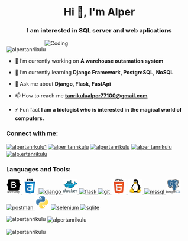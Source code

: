 <h1 align="center">Hi 👋, I'm Alper</h1>
<h3 align="center">I am interested in SQL server and web aplications</h3>
<image align="right" alt="Coding" width="400" src="https://pbs.twimg.com/media/F5BSGB0WIAAjard?format=jpg&name=medium">

<p align="left"> <img src="https://komarev.com/ghpvc/?username=alpertanrikulu&label=Profile%20views&color=0e75b6&style=flat" alt="alpertanrikulu" /> </p>

- 🔭 I’m currently working on **A warehouse outamation system**

- 🌱 I’m currently learning **Django Framework, PostgreSQL, NoSQL**

- 💬 Ask me about **Django, Flask, FastApi**

- 📫 How to reach me **tanrikulualper77100@gmail.com**

- ⚡ Fun fact **I am a biologist who is interested in the magical world of computers.**

<h3 align="left">Connect with me:</h3>
<p align="left">
<a href="https://twitter.com/alpertanrkulu1" target="blank"><img align="center" src="https://raw.githubusercontent.com/rahuldkjain/github-profile-readme-generator/master/src/images/icons/Social/twitter.svg" alt="alpertanrkulu1" height="30" width="40" /></a>
<a href="https://linkedin.com/in/alper tanrıkulu" target="blank"><img align="center" src="https://raw.githubusercontent.com/rahuldkjain/github-profile-readme-generator/master/src/images/icons/Social/linked-in-alt.svg" alt="alper tanrıkulu" height="30" width="40" /></a>
<a href="https://stackoverflow.com/users/alpertanrikulu" target="blank"><img align="center" src="https://raw.githubusercontent.com/rahuldkjain/github-profile-readme-generator/master/src/images/icons/Social/stack-overflow.svg" alt="alpertanrikulu" height="30" width="40" /></a>
<a href="https://kaggle.com/alper tanrıkulu" target="blank"><img align="center" src="https://raw.githubusercontent.com/rahuldkjain/github-profile-readme-generator/master/src/images/icons/Social/kaggle.svg" alt="alper tanrıkulu" height="30" width="40" /></a>
<a href="https://instagram.com/alp.ertanrikulu" target="blank"><img align="center" src="https://raw.githubusercontent.com/rahuldkjain/github-profile-readme-generator/master/src/images/icons/Social/instagram.svg" alt="alp.ertanrikulu" height="30" width="40" /></a>
</p>

<h3 align="left">Languages and Tools:</h3>
<p align="left"> <a href="https://getbootstrap.com" target="_blank" rel="noreferrer"> <img src="https://raw.githubusercontent.com/devicons/devicon/master/icons/bootstrap/bootstrap-plain-wordmark.svg" alt="bootstrap" width="40" height="40"/> </a> <a href="https://www.w3schools.com/css/" target="_blank" rel="noreferrer"> <img src="https://raw.githubusercontent.com/devicons/devicon/master/icons/css3/css3-original-wordmark.svg" alt="css3" width="40" height="40"/> </a> <a href="https://www.djangoproject.com/" target="_blank" rel="noreferrer"> <img src="https://cdn.worldvectorlogo.com/logos/django.svg" alt="django" width="40" height="40"/> </a> <a href="https://www.docker.com/" target="_blank" rel="noreferrer"> <img src="https://raw.githubusercontent.com/devicons/devicon/master/icons/docker/docker-original-wordmark.svg" alt="docker" width="40" height="40"/> </a> <a href="https://flask.palletsprojects.com/" target="_blank" rel="noreferrer"> <img src="https://www.vectorlogo.zone/logos/pocoo_flask/pocoo_flask-icon.svg" alt="flask" width="40" height="40"/> </a> <a href="https://git-scm.com/" target="_blank" rel="noreferrer"> <img src="https://www.vectorlogo.zone/logos/git-scm/git-scm-icon.svg" alt="git" width="40" height="40"/> </a> <a href="https://www.w3.org/html/" target="_blank" rel="noreferrer"> <img src="https://raw.githubusercontent.com/devicons/devicon/master/icons/html5/html5-original-wordmark.svg" alt="html5" width="40" height="40"/> </a> <a href="https://www.linux.org/" target="_blank" rel="noreferrer"> <img src="https://raw.githubusercontent.com/devicons/devicon/master/icons/linux/linux-original.svg" alt="linux" width="40" height="40"/> </a> <a href="https://www.microsoft.com/en-us/sql-server" target="_blank" rel="noreferrer"> <img src="https://www.svgrepo.com/show/303229/microsoft-sql-server-logo.svg" alt="mssql" width="40" height="40"/> </a> <a href="https://www.postgresql.org" target="_blank" rel="noreferrer"> <img src="https://raw.githubusercontent.com/devicons/devicon/master/icons/postgresql/postgresql-original-wordmark.svg" alt="postgresql" width="40" height="40"/> </a> <a href="https://postman.com" target="_blank" rel="noreferrer"> <img src="https://www.vectorlogo.zone/logos/getpostman/getpostman-icon.svg" alt="postman" width="40" height="40"/> </a> <a href="https://www.python.org" target="_blank" rel="noreferrer"> <img src="https://raw.githubusercontent.com/devicons/devicon/master/icons/python/python-original.svg" alt="python" width="40" height="40"/> </a> <a href="https://www.selenium.dev" target="_blank" rel="noreferrer"> <img src="https://raw.githubusercontent.com/detain/svg-logos/780f25886640cef088af994181646db2f6b1a3f8/svg/selenium-logo.svg" alt="selenium" width="40" height="40"/> </a> <a href="https://www.sqlite.org/" target="_blank" rel="noreferrer"> <img src="https://www.vectorlogo.zone/logos/sqlite/sqlite-icon.svg" alt="sqlite" width="40" height="40"/> </a> </p>

<p><img align="left" src="https://github-readme-stats.vercel.app/api/top-langs?username=alpertanrikulu&show_icons=true&locale=en&layout=compact" alt="alpertanrikulu" /></p>

<p>&nbsp;<img align="center" src="https://github-readme-stats.vercel.app/api?username=alpertanrikulu&show_icons=true&locale=en" alt="alpertanrikulu" /></p>

<p><img align="center" src="https://github-readme-streak-stats.herokuapp.com/?user=alpertanrikulu&" alt="alpertanrikulu" /></p>
